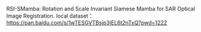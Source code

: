 RSI-SMamba: Rotation and Scale Invariant Siamese Mamba for SAR Optical Image Registration.
local dataset：https://pan.baidu.com/s/1wTESGVTBsjp3jEL6t2nTxQ?pwd=1222

